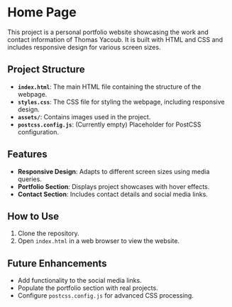 # Home Page

This project is a personal portfolio website showcasing the work and contact information of Thomas Yacoub. It is built with HTML and CSS and includes responsive design for various screen sizes.

## Project Structure

- **`index.html`**: The main HTML file containing the structure of the webpage.
- **`styles.css`**: The CSS file for styling the webpage, including responsive design.
- **`assets/`**: Contains images used in the project.
- **`postcss.config.js`**: (Currently empty) Placeholder for PostCSS configuration.

## Features

- **Responsive Design**: Adapts to different screen sizes using media queries.
- **Portfolio Section**: Displays project showcases with hover effects.
- **Contact Section**: Includes contact details and social media links.

## How to Use

1. Clone the repository.
2. Open `index.html` in a web browser to view the website.

## Future Enhancements

- Add functionality to the social media links.
- Populate the portfolio section with real projects.
- Configure `postcss.config.js` for advanced CSS processing.
